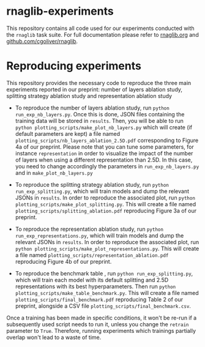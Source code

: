 # rnaglib-experiments

This repository contains all code used for our experiments conducted with the `rnaglib` task suite. For full documentation please refer to [rnaglib.org](rnaglib.org) and [github.com/cgoliver/rnaglib](github.com/cgoliver/rnaglib).

# Reproducing experiments

This repository provides the necessary code to reproduce the three main experiments reported in our preprint: number of layers ablation study, splitting strategy ablation study and representation ablation study

* To reproduce the number of layers ablation study, run `python run_exp_nb_layers.py`. Once this is done, JSON files containing the training data will be stored in `results`. Then, you will be able to run `python plotting_scripts/make_plot_nb_layers.py` which will create (if default parameters are kept) a file named `plotting_scripts/nb_layers_ablation_2.5D.pdf` corresponding to Figure 4a of our preprint. Please note that you can tune some parameters, for instance `representation` in order to visualize the impact of the number of layers when using a different representation than 2.5D. In this case, you need to change accordingly the parameters in `run_exp_nb_layers.py` and in `make_plot_nb_layers.py`

* To reproduce the splitting strategy ablation study, run `python run_exp_splitting.py`, which will train models and dump the relevant JSONs in `results`. In order to reproduce the associated plot, run `python plotting_scripts/make_plot_splitting.py`. This will create a file named `plotting_scripts/splitting_ablation.pdf` reproducing Figure 3a of our preprint.

* To reproduce the representation ablation study, run `python run_exp_representations.py`, which will train models and dump the relevant JSONs in `results`. In order to reproduce the associated plot, run `python plotting_scripts/make_plot_representations.py`. This will create a file named `plotting_scripts/representation_ablation.pdf` reproducing Figure 4b of our preprint.

* To reproduce the benchmark table , run `python run_exp_splitting.py`, which will train each model with its default splitting and 2.5D representations with its best hyperparameters. Then run `python plotting_scripts/make_table_benchmark.py`. This will create a file named `plotting_scripts/final_benchmark.pdf` reproducing Table 2 of our preprint, alongside a CSV file `plotting_scripts/final_benchmark.csv`.

Once a training has been made in specific conditions, it won't be re-run if a subsequently used script needs to run it, unless you change the `retrain` parameter to `True`. Therefore, running experiments which trainings partially overlap won't lead to a waste of time.